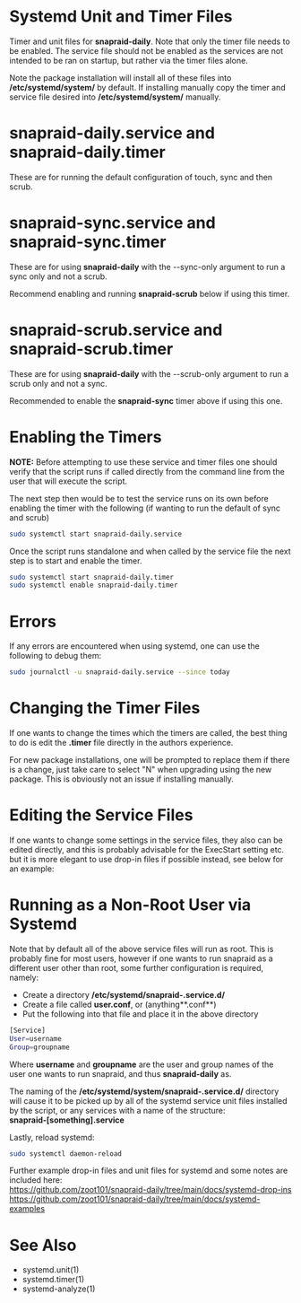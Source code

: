 # Systemd Unit and Timer Files

Timer and unit files for **snapraid-daily**. Note that only the
timer file needs to be enabled. The service file should not be
enabled as the services are not intended to be ran on startup,
but rather via the timer files alone.

Note the package installation will install all of these files
into **/etc/systemd/system/** by default. If installing manually
copy the timer and service file desired into **/etc/systemd/system/**
manually.

# snapraid-daily.service and snapraid-daily.timer

These are for running the default configuration of touch, sync
and then scrub.

# snapraid-sync.service and snapraid-sync.timer

These are for using **snapraid-daily** with the \--sync-only
argument to run a sync only and not a scrub.

Recommend enabling and running **snapraid-scrub** below if
using this timer.

# snapraid-scrub.service and snapraid-scrub.timer

These are for using **snapraid-daily** with the \--scrub-only
argument to run a scrub only and not a sync. 

Recommended to enable the **snapraid-sync** timer above if using
this one.

# Enabling the Timers

**NOTE:** Before attempting to use these service and timer files
one should verify that the script runs if called directly from
the command line from the user that will execute the script.

The next step then would be to test the service runs on its own
before enabling the timer with the following (if wanting to run
the default of sync and scrub)
```bash
sudo systemctl start snapraid-daily.service
```

Once the script runs standalone and when called by the service file
the next step is to start and enable the timer.
```bash
sudo systemctl start snapraid-daily.timer
sudo systemctl enable snapraid-daily.timer
```

# Errors

If any errors are encountered when using systemd, one can use the
following to debug them:
```bash
sudo journalctl -u snapraid-daily.service --since today
```

# Changing the Timer Files

If one wants to change the times which the timers are called, the best
thing to do is edit the **.timer** file directly in the authors experience.

For new package installations, one will be prompted to replace them if
there is a change, just take care to select "N" when upgrading using the
new package. This is obviously not an issue if installing manually.

# Editing the Service Files

If one wants to change some settings in the service files, they also can
be edited directly, and this is probably advisable for the ExecStart setting
etc. but it is more elegant to use drop-in files if possible instead,
see below for an example:     

# Running as a Non-Root User via Systemd

Note that by default all of the above service files will run as root.
This is probably fine for most users, however if one wants to run
snapraid as a different user other than root, some further configuration
is required, namely:

* Create a directory **/etc/systemd/snapraid-.service.d/**    
* Create a file called **user.conf**, or (anything**.conf**)    
* Put the following into that file and place it in the above directory    

```bash
[Service]  
User=username   
Group=groupname
```

Where **username** and **groupname** are the user and group names of the
user one wants to run snapraid, and thus **snapraid-daily** as.

The naming of the **/etc/systemd/system/snapraid-.service.d/** directory
will cause it to be picked up by all of the systemd service unit files
installed by the script, or any services with a name of the structure:     
**snapraid-\[something\].service**

Lastly, reload systemd:     
```bash
sudo systemctl daemon-reload
```

Further example drop-in files and unit files for systemd and some
notes are included here:      
https://github.com/zoot101/snapraid-daily/tree/main/docs/systemd-drop-ins    
https://github.com/zoot101/snapraid-daily/tree/main/docs/systemd-examples       

# See Also

* systemd.unit(1)   
* systemd.timer(1)   
* systemd-analyze(1)   


